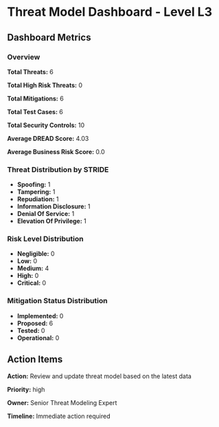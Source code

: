 # Threat Model Dashboard - Level L3 

## Dashboard Metrics

### Overview

**Total Threats:** 6

**Total High Risk Threats:** 0

**Total Mitigations:** 6

**Total Test Cases:** 6

**Total Security Controls:** 10

**Average DREAD Score:** 4.03

**Average Business Risk Score:** 0.0

### Threat Distribution by STRIDE

- **Spoofing:** 1
- **Tampering:** 1
- **Repudiation:** 1
- **Information Disclosure:** 1
- **Denial Of Service:** 1
- **Elevation Of Privilege:** 1

### Risk Level Distribution

- **Negligible:** 0
- **Low:** 0
- **Medium:** 4
- **High:** 0
- **Critical:** 0

### Mitigation Status Distribution

- **Implemented:** 0
- **Proposed:** 6
- **Tested:** 0
- **Operational:** 0

## Action Items

**Action:** Review and update threat model based on the latest data

**Priority:** high

**Owner:** Senior Threat Modeling Expert

**Timeline:** Immediate action required

